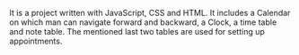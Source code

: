 It is a project written with JavaScript, CSS and HTML.
It includes a Calendar on which man can navigate forward and backward, a Clock, a time table and note table. The mentioned last two tables are used for setting up appointments. 
